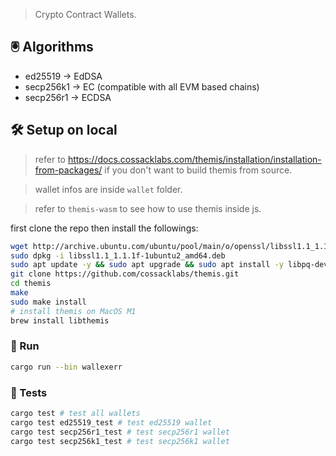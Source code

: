 

> Crypto Contract Wallets.

## 🖲 Algorithms

- ed25519   -> EdDSA
- secp256k1 -> EC (compatible with all EVM based chains)
- secp256r1 -> ECDSA

## 🛠️ Setup on local

> refer to https://docs.cossacklabs.com/themis/installation/installation-from-packages/ if you don't want to build themis from source.

> wallet infos are inside `wallet` folder.

> refer to `themis-wasm` to see how to use themis inside js.

first clone the repo then install the followings:

```bash
wget http://archive.ubuntu.com/ubuntu/pool/main/o/openssl/libssl1.1_1.1.1f-1ubuntu2_amd64.deb
sudo dpkg -i libssl1.1_1.1.1f-1ubuntu2_amd64.deb
sudo apt update -y && sudo apt upgrade && sudo apt install -y libpq-dev pkg-config build-essential libudev-dev libssl-dev librust-openssl-dev
git clone https://github.com/cossacklabs/themis.git
cd themis
make
sudo make install
# install themis on MacOS M1
brew install libthemis
```

### 🎯 Run

```bash
cargo run --bin wallexerr
```

### 🧪 Tests

```bash
cargo test # test all wallets
cargo test ed25519_test # test ed25519 wallet
cargo test secp256r1_test # test secp256r1 wallet
cargo test secp256k1_test # test secp256k1 wallet
```